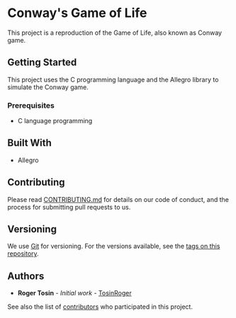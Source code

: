 # Conway's Game of Life

This project is a reproduction of the Game of Life, also known as Conway game.

## Getting Started

This project uses the C programming language and the Allegro library to simulate the Conway game.

### Prerequisites
* C language programming

## Built With

* Allegro

## Contributing 

Please read [CONTRIBUTING.md](https://gist.github.com/PurpleBooth/b24679402957c63ec426) for details on our code of conduct, and the process for submitting pull requests to us.

## Versioning

We use [Git](https://git-scm.com/) for versioning. For the versions available, see the [tags on this repository](https://github.com/TosinRoger/Conway-s-Game-of-Life/tags). 

## Authors

* **Roger Tosin** - *Initial work* - [TosinRoger](https://github.com/TosinRoger)

See also the list of [contributors](https://github.com/TosinRoger/Conway-s-Game-of-Life/graphs/contributors) who participated in this project.

